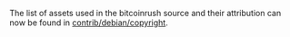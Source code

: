 The list of assets used in the bitcoinrush source and their attribution can now be found in [contrib/debian/copyright](../contrib/debian/copyright).
